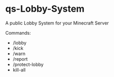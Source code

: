 # qs-Lobby-System
A public Lobby System for your Minecraft Server


Commands:
- /lobby
- /kick
- /warn
- /report
- /protect-lobby
- kill-all
